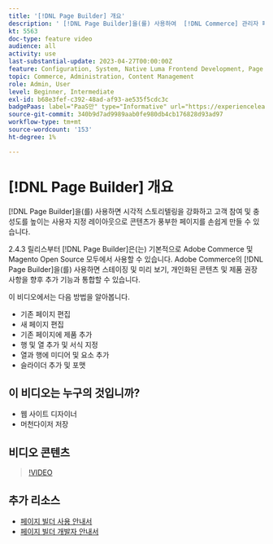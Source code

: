 ```yaml
---
title: '[!DNL Page Builder] 개요'
description: ' [!DNL Page Builder]을(를) 사용하여  [!DNL Commerce] 관리자 페이지에서 페이지를 저장하는 방법에 대해 알아봅니다.'
kt: 5563
doc-type: feature video
audience: all
activity: use
last-substantial-update: 2023-04-27T00:00:00Z
feature: Configuration, System, Native Luma Frontend Development, Page Content
topic: Commerce, Administration, Content Management
role: Admin, User
level: Beginner, Intermediate
exl-id: b68e3fef-c392-48ad-af93-ae535f5cdc3c
badgePaas: label="PaaS만" type="Informative" url="https://experienceleague.adobe.com/en/docs/commerce/user-guides/product-solutions" tooltip="Adobe Commerce 온 클라우드 프로젝트(Adobe 관리 PaaS 인프라) 및 온프레미스 프로젝트에만 적용됩니다."
source-git-commit: 340b9d7ad9989aab0fe980db4cb176828d93ad97
workflow-type: tm+mt
source-wordcount: '153'
ht-degree: 1%

---
```


# [!DNL Page Builder] 개요

[!DNL Page Builder]을(를) 사용하면 시각적 스토리텔링을 강화하고 고객 참여 및 충성도를 높이는 사용자 지정 레이아웃으로 콘텐츠가 풍부한 페이지를 손쉽게 만들 수 있습니다.

2.4.3 릴리스부터 [!DNL Page Builder]은(는) 기본적으로 Adobe Commerce 및 Magento Open Source 모두에서 사용할 수 있습니다. Adobe Commerce의 [!DNL Page Builder]을(를) 사용하면 스테이징 및 미리 보기, 개인화된 콘텐츠 및 제품 권장 사항을 향후 추가 기능과 통합할 수 있습니다.

이 비디오에서는 다음 방법을 알아봅니다.

- 기존 페이지 편집
- 새 페이지 편집
- 기존 페이지에 제품 추가
- 행 및 열 추가 및 서식 지정
- 열과 행에 미디어 및 요소 추가
- 슬라이더 추가 및 포맷

## 이 비디오는 누구의 것입니까?

- 웹 사이트 디자이너
- 머천다이저 저장

## 비디오 콘텐츠

>[!VIDEO](https://video.tv.adobe.com/v/343781?quality=12&learn=on)

## 추가 리소스

- [페이지 빌더 사용 안내서](https://experienceleague.adobe.com/docs/commerce-admin/page-builder/guide-overview.html)
- [페이지 빌더 개발자 안내서](https://developer.adobe.com/commerce/frontend-core/page-builder/)
